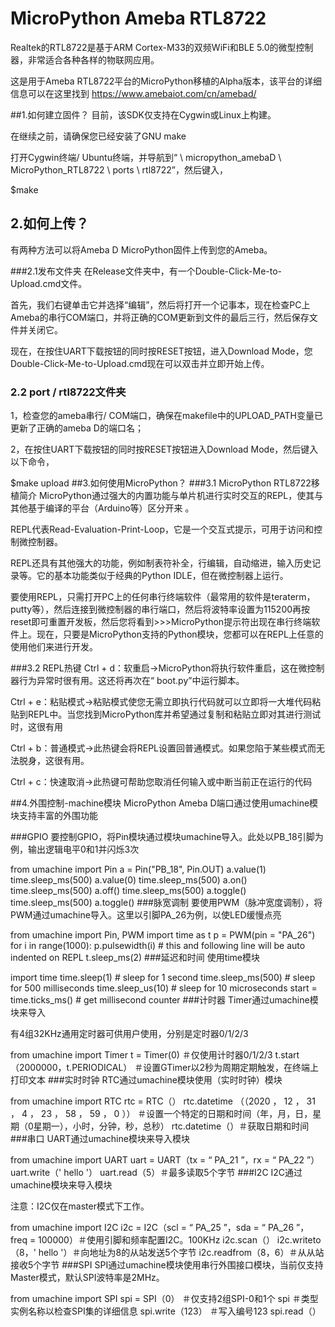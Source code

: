 # MicroPython Ameba RTL8722
Realtek的RTL8722是基于ARM Cortex-M33的双频WiFi和BLE 5.0的微型控制器，非常适合各种各样的物联网应用。

这是用于Ameba RTL8722平台的MicroPython移植的Alpha版本，该平台的详细信息可以在这里找到 https://www.amebaiot.com/cn/amebad/

##1.如何建立固件？
目前，该SDK仅支持在Cygwin或Linux上构建。

在继续之前，请确保您已经安装了GNU make

打开Cygwin终端/ Ubuntu终端，并导航到“ \ micropython_amebaD \ MicroPython_RTL8722 \ ports \ rtl8722”，然后键入，

$make
## 2.如何上传？
有两种方法可以将Ameba D MicroPython固件上传到您的Ameba。

###2.1发布文件夹
在Release文件夹中，有一个Double-Click-Me-to-Upload.cmd文件。

首先，我们右键单击它并选择“编辑”，然后将打开一个记事本，现在检查PC上Ameba的串行COM端口，并将正确的COM更新到文件的最后三行，然后保存文件并关闭它。

现在，在按住UART下载按钮的同时按RESET按钮，进入Download Mode，您Double-Click-Me-to-Upload.cmd现在可以双击并立即开始上传。

### 2.2 port / rtl8722文件夹
1，检查您的ameba串行/ COM端口，确保在makefile中的UPLOAD_PATH变量已更新了正确的ameba D的端口名；

2，在按住UART下载按钮的同时按RESET按钮进入Download Mode，然后键入以下命令，

$make upload
##3.如何使用MicroPython？
###3.1 MicroPython RTL8722移植简介
MicroPython通过强大的内置功能与单片机进行实时交互的REPL，使其与其他基于编译的平台（Arduino等）区分开来 。

REPL代表Read-Evaluation-Print-Loop，它是一个交互式提示，可用于访问和控制微控制器。

REPL还具有其他强大的功能，例如制表符补全，行编辑，自动缩进，输入历史记录等。它的基本功能类似于经典的Python IDLE，但在微控制器上运行。

要使用REPL，只需打开PC上的任何串行终端软件（最常用的软件是teraterm，putty等），然后连接到微控制器的串行端口，然后将波特率设置为115200再按reset即可重置开发板，然后您将看到>>>MicroPython提示符出现在串行终端软件上。现在，只要是MicroPython支持的Python模块，您都可以在REPL上任意的使用他们来进行开发。

###3.2 REPL热键
Ctrl + d：软重启->MicroPython将执行软件重启，这在微控制器行为异常时很有用。这还将再次在“ boot.py”中运行脚本。

Ctrl + e：粘贴模式->粘贴模式使您无需立即执行代码就可以立即将一大堆代码粘贴到REPL中。当您找到MicroPython库并希望通过复制和粘贴立即对其进行测试时，这很有用

Ctrl + b：普通模式->此热键会将REPL设置回普通模式。如果您陷于某些模式而无法脱身，这很有用。

Ctrl + c：快速取消->此热键可帮助您取消任何输入或中断当前正在运行的代码

##4.外围控制-machine模块
MicroPython Ameba D端口通过使用umachine模块支持丰富的外围功能

###GPIO
要控制GPIO，将Pin模块通过模块umachine导入。此处以PB_18引脚为例，输出逻辑电平0和1并闪烁3次

from umachine import Pin
a = Pin("PB_18", Pin.OUT)
a.value(1)
time.sleep_ms(500)
a.value(0)
time.sleep_ms(500)
a.on()
time.sleep_ms(500)
a.off()
time.sleep_ms(500)
a.toggle()
time.sleep_ms(500)
a.toggle()
###脉宽调制
要使用PWM（脉冲宽度调制），将PWM通过umachine导入。这里以引脚PA_26为例，以使LED缓慢点亮

from umachine import Pin, PWM
import time as t
p = PWM(pin = "PA_26")
for i in range(1000):
p.pulsewidth(i) # this and following line will be auto indented on REPL
t.sleep_ms(2)
###延迟和时间
使用time模块

import time
time.sleep(1)           # sleep for 1 second
time.sleep_ms(500)      # sleep for 500 milliseconds
time.sleep_us(10)       # sleep for 10 microseconds
start = time.ticks_ms() # get millisecond counter
###计时器
Timer通过umachine模块来导入

有4组32KHz通用定时器可供用户使用，分别是定时器0/1/2/3

from umachine import Timer
t = Timer(0)   ＃仅使用计时器0/1/2/3 
t.start（2000000，t.PERIODICAL）   ＃设置GTimer以2秒为周期定期触发，在终端上打印文本
###实时时钟
RTC通过umachine模块使用（实时时钟）模块

from umachine import RTC
rtc = RTC（）
rtc.datetime （（2020 ， 12 ， 31 ， 4 ， 23 ， 58 ， 59 ， 0 ））  ＃设置一个特定的日期和时间（年，月，日，星期（0星期一），小时，分钟，秒，总秒）
rtc.datetime（）＃获取日期和时间
###串口
UART通过umachine模块来导入模块

from umachine import UART
uart = UART（tx = “ PA_21 ”，rx = “ PA_22 ”）
uart.write（' hello '）
uart.read（5）＃最多读取5个字节
###I2C
I2C通过umachine模块来导入模块

注意：I2C仅在master模式下工作。

from umachine import I2C
i2c = I2C（scl = “ PA_25 ”，sda = “ PA_26 ”，freq = 100000）＃使用引脚和频率配置I2C。100KHz 
i2c.scan（）
i2c.writeto（8，' hello '）＃向地址为8的从站发送5个字节
i2c.readfrom（8，6）＃从从站接收5个字节
###SPI
SPI通过umachine模块使用串行外围接口模块，当前仅支持Master模式，默认SPI波特率是2MHz。

from umachine import SPI
spi = SPI（0）		 ＃仅支持2组SPI-0和1个
spi 				 ＃类型实例名称以检查SPI集的详细信息
spi.write（123）		 ＃写入编号123 
spi.read（）
